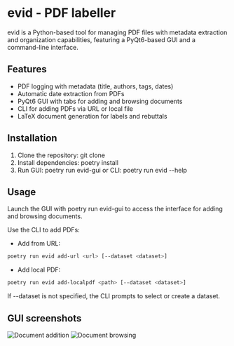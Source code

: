# evid - PDF labeller

evid is a Python-based tool for managing PDF files with metadata extraction and organization capabilities, featuring a PyQt6-based GUI and a command-line interface.

## Features
- PDF logging with metadata (title, authors, tags, dates)
- Automatic date extraction from PDFs
- PyQt6 GUI with tabs for adding and browsing documents
- CLI for adding PDFs via URL or local file
- LaTeX document generation for labels and rebuttals

## Installation
1. Clone the repository: git clone <repository-url>
2. Install dependencies: poetry install
3. Run GUI: poetry run evid-gui or CLI: poetry run evid --help

## Usage
Launch the GUI with poetry run evid-gui to access the interface for adding and browsing documents.

Use the CLI to add PDFs:
- Add from URL: 
```bash 
poetry run evid add-url <url> [--dataset <dataset>]
```
- Add local PDF: 
```bash
poetry run evid add-localpdf <path> [--dataset <dataset>]
```

If --dataset is not specified, the CLI prompts to select or create a dataset.

## GUI screenshots
![Document addition](https://github.com/user-attachments/assets/a268eb79-0d46-40d8-9112-1f963d900b5c)
![Document browsing](https://github.com/user-attachments/assets/0e723c4c-9e79-4108-8ee2-a62750e3fcd0)
